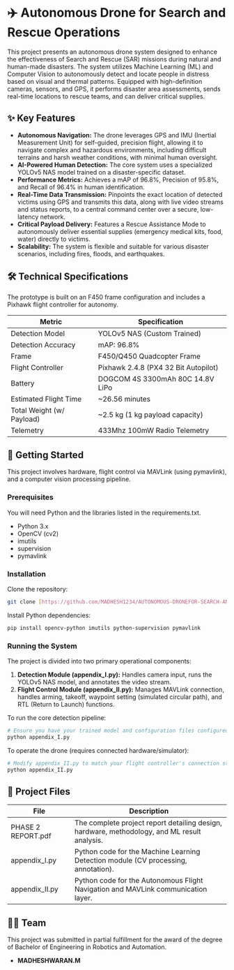 # ✈️ Autonomous Drone for Search and Rescue Operations
This project presents an autonomous drone system designed to enhance the effectiveness of Search and Rescue (SAR) missions during natural and human-made disasters. The system utilizes Machine Learning (ML) and Computer Vision to autonomously detect and locate people in distress based on visual and thermal patterns. Equipped with high-definition cameras, sensors, and GPS, it performs disaster area assessments, sends real-time locations to rescue teams, and can deliver critical supplies.

## ✨ Key Features
- **Autonomous Navigation:** The drone leverages GPS and IMU (Inertial Measurement Unit) for self-guided, precision flight, allowing it to navigate complex and hazardous environments, including difficult terrains and harsh weather conditions, with minimal human oversight.
- **AI-Powered Human Detection:** The core system uses a specialized YOLOv5 NAS model trained on a disaster-specific dataset.
- **Performance Metrics:** Achieves a mAP of 96.8%, Precision of 95.8%, and Recall of 96.4% in human identification.
- **Real-Time Data Transmission:** Pinpoints the exact location of detected victims using GPS and transmits this data, along with live video streams and status reports, to a central command center over a secure, low-latency network.
- **Critical Payload Delivery:** Features a Rescue Assistance Mode to autonomously deliver essential supplies (emergency medical kits, food, water) directly to victims.
- **Scalability:** The system is flexible and suitable for various disaster scenarios, including fires, floods, and earthquakes.

## 🛠️ Technical Specifications
The prototype is built on an F450 frame configuration and includes a Pixhawk flight controller for autonomy.

| Metric              | Specification                                |
|----------------------|----------------------------------------------|
| Detection Model      | YOLOv5 NAS (Custom Trained)                 |
| Detection Accuracy   | mAP: 96.8%                                  |
| Frame                | F450/Q450 Quadcopter Frame                  |
| Flight Controller    | Pixhawk 2.4.8 (PX4 32 Bit Autopilot)        |
| Battery              | DOGCOM 4S 3300mAh 80C 14.8V LiPo            |
| Estimated Flight Time| ~26.56 minutes                              |
| Total Weight (w/ Payload) | ~2.5 kg (1 kg payload capacity)        |
| Telemetry            | 433Mhz 100mW Radio Telemetry                |

## 🚀 Getting Started
This project involves hardware, flight control via MAVLink (using pymavlink), and a computer vision processing pipeline.

### Prerequisites
You will need Python and the libraries listed in the requirements.txt.

- Python 3.x  
- OpenCV (cv2)  
- imutils  
- supervision  
- pymavlink  

### Installation
Clone the repository:
```bash
git clone [https://github.com/MADHESH1234/AUTONOMOUS-DRONEFOR-SEARCH-AND-RESCUE-OPERATIONS.git]
```

Install Python dependencies:
```bash
pip install opencv-python imutils python-supervision pymavlink
```

### Running the System
The project is divided into two primary operational components:

1. **Detection Module (appendix_I.py):** Handles camera input, runs the YOLOv5 NAS model, and annotates the video stream.  
2. **Flight Control Module (appendix_II.py):** Manages MAVLink connection, handles arming, takeoff, waypoint setting (simulated circular path), and RTL (Return to Launch) functions.

To run the core detection pipeline:
```bash
# Ensure you have your trained model and configuration files configured correctly within the script paths ie.appedix_I
python appendix_I.py
```

To operate the drone (requires connected hardware/simulator):
```bash
# Modify appendix_II.py to match your flight controller's connection string (e.g., 'COM18', baud=57600)
python appendix_II.py
```

## 📂 Project Files
| File              | Description                                                           |
|-------------------|-----------------------------------------------------------------------|
| PHASE 2 REPORT.pdf| The complete project report detailing design, hardware, methodology, and ML result analysis. |
| appendix_I.py     | Python code for the Machine Learning Detection module (CV processing, annotation). |
| appendix_II.py    | Python code for the Autonomous Flight Navigation and MAVLink communication layer. |

## 🧑‍💻 Team
This project was submitted in partial fulfillment for the award of the degree of Bachelor of Engineering in Robotics and Automation.

- **MADHESHWARAN.M**  
